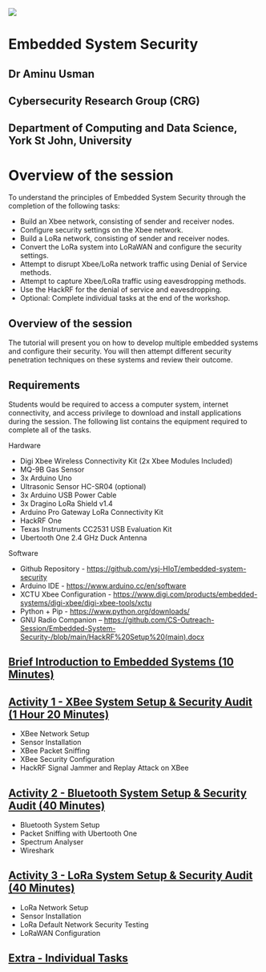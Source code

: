 ![](https://github.com/CS-Outreach-Session/Embedded-System-Security-/blob/main/Images/ysj_HIoT.png)

# Embedded System Security

## Dr Aminu Usman 
## Cybersecurity Research Group (CRG)
## Department of Computing and Data Science, York St John, University

# Overview of the session

To understand the principles of Embedded System Security through the completion of the following tasks:

*	Build an Xbee network, consisting of sender and receiver nodes.
*	Configure security settings on the Xbee network.
*	Build a LoRa network, consisting of sender and receiver nodes.
*	Convert the LoRa system into LoRaWAN and configure the security settings.
*	Attempt to disrupt Xbee/LoRa network traffic using Denial of Service methods.
*	Attempt to capture Xbee/LoRa traffic using eavesdropping methods.
*	Use the HackRF for the denial of service and eavesdropping.
*	Optional: Complete individual tasks at the end of the workshop.

## Overview of the session 
The tutorial will present you on how to develop multiple embedded systems and configure their security. You will then attempt different security penetration techniques on these systems and review their outcome.

## Requirements 

Students would be required to access a computer system, internet connectivity, and access privilege to download and install applications during the session. The following list contains the equipment required to complete all of the tasks.

Hardware
*	Digi Xbee Wireless Connectivity Kit (2x Xbee Modules Included)
*	MQ-9B Gas Sensor
*	3x Arduino Uno
*	Ultrasonic Sensor HC-SR04 (optional)
*	3x Arduino USB Power Cable
*	3x Dragino LoRa Shield v1.4
*	Arduino Pro Gateway LoRa Connectivity Kit
*	HackRF One
*	Texas Instruments CC2531 USB Evaluation Kit
*	Ubertooth One 2.4 GHz Duck Antenna

Software
*	Github Repository - https://github.com/ysj-HIoT/embedded-system-security
*	Arduino IDE - https://www.arduino.cc/en/software
*	XCTU Xbee Configuration - https://www.digi.com/products/embedded-systems/digi-xbee/digi-xbee-tools/xctu
*	Python + Pip - https://www.python.org/downloads/
*	GNU Radio Companion – https://github.com/CS-Outreach-Session/Embedded-System-Security-/blob/main/HackRF%20Setup%20(main).docx

## [Brief Introduction to Embedded Systems (10 Minutes)](https://github.com/CS-Outreach-Session/Embedded-System-Security-/tree/main/Embedded-System-Intro)
 
## [Activity 1 - XBee System Setup & Security Audit (1 Hour 20 Minutes)](https://github.com/CS-Outreach-Session/Embedded-System-Security-/tree/main/XBee%20System%20Setup%20%26%20Security%20Audit)
* XBee Network Setup
* Sensor Installation
* XBee Packet Sniffing
* XBee Security Configuration
* HackRF Signal Jammer and Replay Attack on XBee


## [Activity 2 - Bluetooth System Setup & Security Audit (40 Minutes)](https://github.com/CS-Outreach-Session/Embedded-System-Security-/tree/main/Bluetooth%20System%20Setup%20%26%20Security%20Audit)
* Bluetooth System Setup
* Packet Sniffing with Ubertooth One
* Spectrum Analyser
* Wireshark

## [Activity 3 - LoRa System Setup & Security Audit (40 Minutes)](https://github.com/CS-Outreach-Session/Embedded-System-Security-/tree/main/LoRa%20System%20Setup%20&%20Security%20Audit)
* LoRa Network Setup
* Sensor Installation
* LoRa Default Network Security Testing
* LoRaWAN Configuration

## [Extra - Individual Tasks](https://github.com/CS-Outreach-Session/Network-Security-/tree/main/extra)

